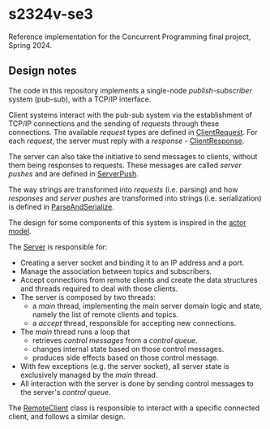 # s2324v-se3

Reference implementation for the Concurrent Programming final project, Spring 2024.

## Design notes

The code in this repository implements a single-node _publish-subscriber_ system (pub-sub), with a TCP/IP interface.

Client systems interact with the pub-sub system via the establishment of TCP/IP connections and the sending of 
_requests_ through these connections.
The available _request_ types are defined in [ClientRequest](src/main/kotlin/pt/isel/pc/protocol/ClientRequest.kt).
For each _request_, the server must reply with a _response_ - 
[ClientResponse](src/main/kotlin/pt/isel/pc/protocol/ClientResponse.kt).

The server can also take the initiative to send messages to clients, without them being responses to requests.
These messages are called _server pushes_ and are defined in [ServerPush](src/main/kotlin/pt/isel/pc/protocol/ServerPush.kt).

The way strings are transformed into _requests_ (i.e. parsing) 
and how _responses_ and _server pushes_ are transformed into strings (i.e. serialization) is defined in 
[ParseAndSerialize](src/main/kotlin/pt/isel/pc/protocol/ParseAndSerialize.kt).

The design for some components of this system is inspired in the [actor model](https://en.wikipedia.org/wiki/Actor_model).

The [Server](src/main/kotlin/pt/isel/pc/Server.kt) is responsible for:
- Creating a server socket and binding it to an IP address and a port.
- Manage the association between topics and subscribers.
- Accept connections from remote clients and create the data structures and threads required to deal with those clients.
- The server is composed by two threads:
  - a _main_ thread, implementing the main server domain logic and state, namely the list of remote clients and topics.
  - a _accept_ thread, responsible for accepting new connections.
- The _main_ thread runs a loop that
  - retrieves _control messages_ from a _control queue_.
  - changes internal state based on those control messages.
  - produces side effects based on those control message.
- With few exceptions (e.g. the server socket), all server state is exclusively managed by the _main_ thread.
- All interaction with the server is done by sending control messages to the server's _control queue_.

The [RemoteClient](src/main/kotlin/pt/isel/pc/RemoteClient.kt) class is responsible to interact with a 
specific connected client, and follows a similar design.
